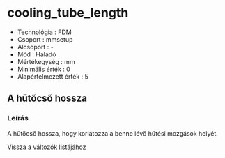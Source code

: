 # cooling\_tube\_length

* Technológia : FDM
* Csoport : mmsetup
* Alcsoport : -
* Mód : Haladó
* Mértékegység : mm
* Minimális érték :  0
* Alapértelmezett érték : 5

## A hűtőcső hossza

### Leírás

A hűtőcső hossza, hogy korlátozza a benne lévő hűtési mozgások helyét.

[Vissza a változók listájához](./)


